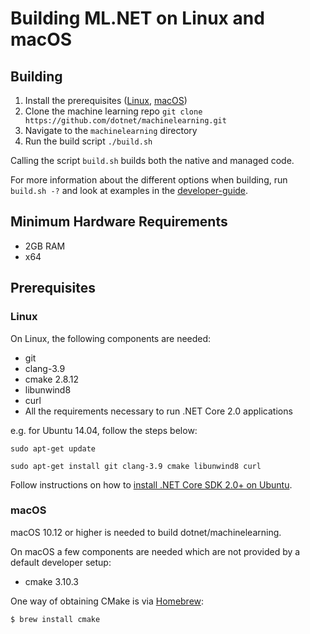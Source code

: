Building ML.NET on Linux and macOS
==========================================
## Building

1. Install the prerequisites ([Linux](#user-content-linux), [macOS](#user-content-macos))
2. Clone the machine learning repo `git clone https://github.com/dotnet/machinelearning.git`
3. Navigate to the `machinelearning` directory
4. Run the build script `./build.sh`

Calling the script `build.sh` builds both the native and managed code.

For more information about the different options when building, run `build.sh -?` and look at examples in the [developer-guide](../project-docs/developer-guide.md).

## Minimum Hardware Requirements
- 2GB RAM
- x64

## Prerequisites

### Linux

On Linux, the following components are needed:

* git
* clang-3.9
* cmake 2.8.12
* libunwind8
* curl
* All the requirements necessary to run .NET Core 2.0 applications

e.g. for Ubuntu 14.04, follow the steps below:

`sudo apt-get update`

`sudo apt-get install git clang-3.9 cmake libunwind8 curl`

Follow instructions on how to [install .NET Core SDK 2.0+ on Ubuntu](https://www.microsoft.com/net/learn/get-started/linux/ubuntu14-04).

### macOS

macOS 10.12 or higher is needed to build dotnet/machinelearning.

On macOS a few components are needed which are not provided by a default developer setup:
* cmake 3.10.3

One way of obtaining CMake is via [Homebrew](http://brew.sh):
```sh
$ brew install cmake
```